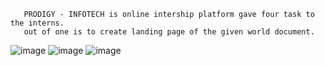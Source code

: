        PRODIGY - INFOTECH is online intership platform gave four task to the interns. 
       out of one is to create landing page of the given world document. 
![image](https://github.com/shriikantpawar/PRODIGY-INFOTECH/assets/115066024/366e4fc5-f104-448c-8343-b111459b09c7)
![image](https://github.com/shriikantpawar/PRODIGY-INFOTECH/assets/115066024/d1c10e92-17de-4811-9324-cd9b05cc5e3f)
![image](https://github.com/shriikantpawar/PRODIGY-INFOTECH/assets/115066024/766fa505-9329-4245-b95a-9aae2dc90e8c)


